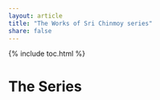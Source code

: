 ```yaml
---
layout: article
title: "The Works of Sri Chinmoy series"
share: false
---
```



{% include toc.html %}

# The Series
